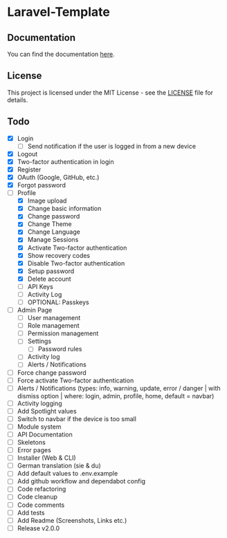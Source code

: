 # Laravel-Template

## Documentation
You can find the documentation [here](https://docs.cyanfox.de/docs/laravel-template).

## License
This project is licensed under the MIT License - see the [LICENSE](LICENSE) file for details.

## Todo
- [x] Login
    - [ ] Send notification if the user is logged in from a new device
- [x] Logout
- [x] Two-factor authentication in login
- [x] Register
- [x] OAuth (Google, GitHub, etc.)
- [x] Forgot password
- [ ] Profile
    - [x] Image upload
    - [x] Change basic information
    - [x] Change password
    - [x] Change Theme
    - [x] Change Language
    - [x] Manage Sessions
    - [x] Activate Two-factor authentication
    - [x] Show recovery codes
    - [x] Disable Two-factor authentication
    - [x] Setup password
    - [x] Delete account
    - [ ] API Keys
    - [ ] Activity Log
    - [ ] OPTIONAL: Passkeys
- [ ] Admin Page
    - [ ] User management
    - [ ] Role management
    - [ ] Permission management
    - [ ] Settings
      - [ ] Password rules
    - [ ] Activity log
    - [ ] Alerts / Notifications
- [ ] Force change password
- [ ] Force activate Two-factor authentication
- [ ] Alerts / Notifications (types: info, warning, update, error / danger | with dismiss option | where: login, admin, profile, home, default = navbar)
- [ ] Activity logging
- [ ] Add Spotlight values
- [ ] Switch to navbar if the device is too small
- [ ] Module system
- [ ] API Documentation
- [ ] Skeletons
- [ ] Error pages
- [ ] Installer (Web & CLI)
- [ ] German translation (sie & du)
- [ ] Add default values to .env.example
- [ ] Add github workflow and dependabot config
- [ ] Code refactoring
- [ ] Code cleanup
- [ ] Code comments
- [ ] Add tests
- [ ] Add Readme (Screenshots, Links etc.)
- [ ] Release v2.0.0
